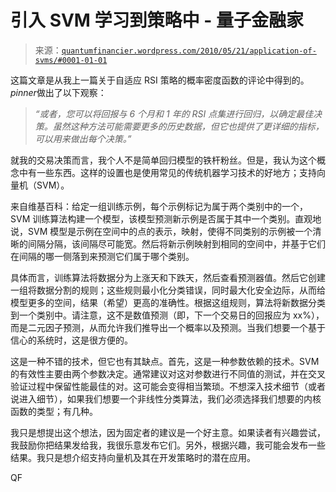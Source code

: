 <!--yml

category: 未分类

日期：2024-05-18 14:05:04

-->

# 引入 SVM 学习到策略中 - 量子金融家

> 来源：[`quantumfinancier.wordpress.com/2010/05/21/application-of-svms/#0001-01-01`](https://quantumfinancier.wordpress.com/2010/05/21/application-of-svms/#0001-01-01)

这篇文章是从我上一篇关于自适应 RSI 策略的概率密度函数的评论中得到的。*pinner*做出了以下观察：

> *“或者，您可以将回报与 6 个月和 1 年的 RSI 点集进行回归，以确定最佳决策。虽然这种方法可能需要更多的历史数据，但它也提供了更详细的指标，可以用来做出每个决策。”*

就我的交易决策而言，我个人不是简单回归模型的铁杆粉丝。但是，我认为这个概念中有一些东西。这样的设置也是使用常见的传统机器学习技术的好地方；支持向量机（SVM）。

来自维基百科：给定一组训练示例，每个示例标记为属于两个类别中的一个，SVM 训练算法构建一个模型，该模型预测新示例是否属于其中一个类别。直观地说，SVM 模型是示例在空间中的点的表示，映射，使得不同类别的示例被一个清晰的间隔分隔，该间隔尽可能宽。然后将新示例映射到相同的空间中，并基于它们在间隔的哪一侧落到来预测它们属于哪个类别。

具体而言，训练算法将数据分为上涨天和下跌天，然后查看预测器值。然后它创建一组将数据分割的规则；这些规则最小化分类错误，同时最大化安全边际，从而给模型更多的空间，结果（希望）更高的准确性。根据这组规则，算法将新数据分类到一个类别中。请注意，这不是数值预测（即，下一个交易日的回报应为 xx%），而是二元因子预测，从而允许我们推导出一个概率以及预测。当我们想要一个基于信心的系统时，这是很方便的。

这是一种不错的技术，但它也有其缺点。首先，这是一种参数依赖的技术。SVM 的有效性主要由两个参数决定。通常建议对这对参数进行不同值的测试，并在交叉验证过程中保留性能最佳的对。这可能会变得相当繁琐。不想深入技术细节（或者说进入细节），如果我们想要一个非线性分类算法，我们必须选择我们想要的内核函数的类型；有几种。

我只是想提出这个想法，因为固定者的建议是一个好主意。如果读者有兴趣尝试，我鼓励你把结果发给我，我很乐意发布它们。另外，根据兴趣，我可能会发布一些结果。我只是想介绍支持向量机及其在开发策略时的潜在应用。

QF

